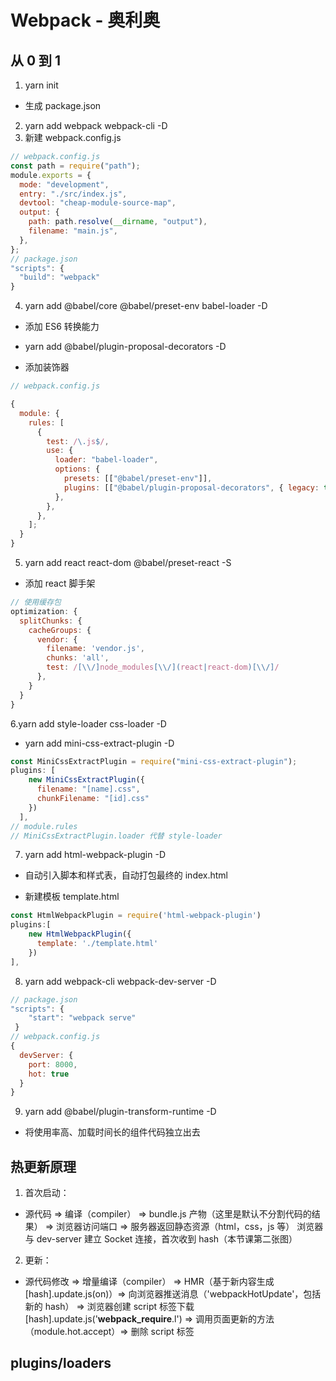 # Webpack - 奥利奥

## 从 0 到 1

1. yarn init

- 生成 package.json

2. yarn add webpack webpack-cli -D
3. 新建 webpack.config.js

```js
// webpack.config.js
const path = require("path");
module.exports = {
  mode: "development",
  entry: "./src/index.js",
  devtool: "cheap-module-source-map",
  output: {
    path: path.resolve(__dirname, "output"),
    filename: "main.js",
  },
};
// package.json
"scripts": {
  "build": "webpack"
}
```

4. yarn add @babel/core @babel/preset-env babel-loader -D

- 添加 ES6 转换能力

- yarn add @babel/plugin-proposal-decorators -D
- 添加装饰器

```js
// webpack.config.js

{
  module: {
    rules: [
      {
        test: /\.js$/,
        use: {
          loader: "babel-loader",
          options: {
            presets: [["@babel/preset-env"]],
            plugins: [["@babel/plugin-proposal-decorators", { legacy: true }]],
          },
        },
      },
    ];
  }
}
```

5. yarn add react react-dom @babel/preset-react -S

- 添加 react 脚手架

```js
// 使用缓存包
optimization: {
  splitChunks: {
    cacheGroups: {
      vendor: {
        filename: 'vendor.js',
        chunks: 'all',
        test: /[\\/]node_modules[\\/](react|react-dom)[\\/]/
      },
    }
  }
}
```

6.yarn add style-loader css-loader -D

- yarn add mini-css-extract-plugin -D

```js
const MiniCssExtractPlugin = require("mini-css-extract-plugin");
plugins: [
    new MiniCssExtractPlugin({
      filename: "[name].css",
      chunkFilename: "[id].css"
    })
  ],
// module.rules
// MiniCssExtractPlugin.loader 代替 style-loader
```

7. yarn add html-webpack-plugin -D

- 自动引入脚本和样式表，自动打包最终的 index.html

- 新建模板 template.html

```js
const HtmlWebpackPlugin = require('html-webpack-plugin')
plugins:[
    new HtmlWebpackPlugin({
      template: './template.html'
    })
],
```

8. yarn add webpack-cli webpack-dev-server -D

```js
// package.json
"scripts": {
    "start": "webpack serve"
 }
// webpack.config.js
{
  devServer: {
    port: 8000,
    hot: true
  }
}
```

9. yarn add @babel/plugin-transform-runtime -D

- 将使用率高、加载时间长的组件代码独立出去

## 热更新原理

1. 首次启动：

- 源代码 => 编译（compiler） => bundle.js 产物（这里是默认不分割代码的结果） => 浏览器访问端口 => 服务器返回静态资源（html，css，js 等）
  浏览器与 dev-server 建立 Socket 连接，首次收到 hash（本节课第二张图）

2. 更新：

- 源代码修改 => 增量编译（compiler） => HMR（基于新内容生成[hash].update.js(on)）=> 向浏览器推送消息（'webpackHotUpdate'，包括新的 hash） => 浏览器创建 script 标签下载[hash].update.js('**webpack_require**.l') => 调用页面更新的方法（module.hot.accept）=> 删除 script 标签

## plugins/loaders
